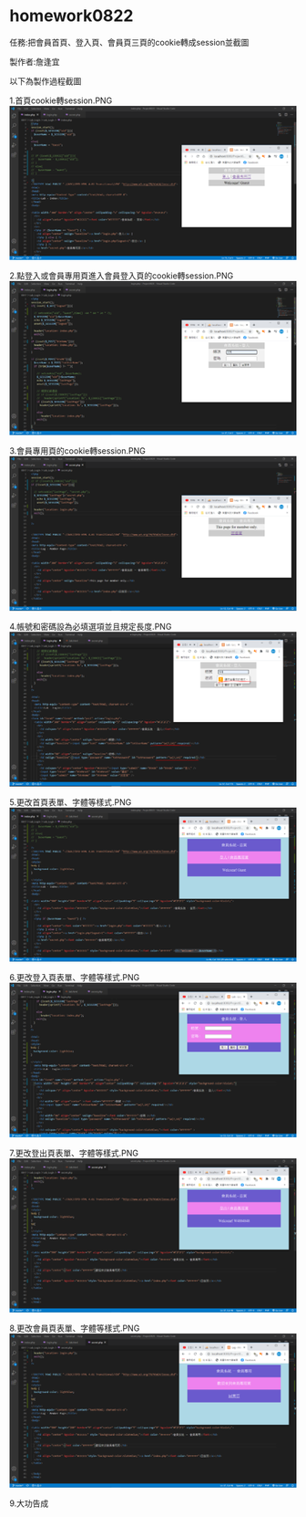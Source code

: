 # homework0822

任務:把會員首頁、登入頁、會員頁三頁的cookie轉成session並截圖

製作者:詹逢宜

以下為製作過程截圖

1.首頁cookie轉session.PNG
![](https://github.com/fongyi123/homework0822/blob/master/1.%E9%A6%96%E9%A0%81cookie%E8%BD%89session.PNG)  

2.點登入或會員專用頁進入會員登入頁的cookie轉session.PNG
![](https://github.com/fongyi123/homework0822/blob/master/2.%E9%BB%9E%E7%99%BB%E5%85%A5%E6%88%96%E6%9C%83%E5%93%A1%E5%B0%88%E7%94%A8%E9%A0%81%E9%80%B2%E5%85%A5%E6%9C%83%E5%93%A1%E7%99%BB%E5%85%A5%E9%A0%81%E7%9A%84cookie%E8%BD%89session.PNG)

3.會員專用頁的cookie轉session.PNG
![](https://github.com/fongyi123/homework0822/blob/master/3.%E6%9C%83%E5%93%A1%E5%B0%88%E7%94%A8%E9%A0%81%E7%9A%84cookie%E8%BD%89session.PNG)

4.帳號和密碼設為必填選項並且規定長度.PNG
![](https://github.com/fongyi123/homework0822/blob/master/4.%E5%B8%B3%E8%99%9F%E5%92%8C%E5%AF%86%E7%A2%BC%E8%A8%AD%E7%82%BA%E5%BF%85%E5%A1%AB%E9%81%B8%E9%A0%85%E4%B8%A6%E4%B8%94%E8%A6%8F%E5%AE%9A%E9%95%B7%E5%BA%A6.PNG)

5.更改首頁表單、字體等樣式.PNG
![](https://github.com/fongyi123/homework0822/blob/master/5.%E6%9B%B4%E6%94%B9%E9%A6%96%E9%A0%81%E8%A1%A8%E5%96%AE%E3%80%81%E5%AD%97%E9%AB%94%E7%AD%89%E6%A8%A3%E5%BC%8F.PNG)

6.更改登入頁表單、字體等樣式.PNG
![](https://github.com/fongyi123/homework0822/blob/master/6.%E6%9B%B4%E6%94%B9%E7%99%BB%E5%85%A5%E9%A0%81%E8%A1%A8%E5%96%AE%E3%80%81%E5%AD%97%E9%AB%94%E7%AD%89%E6%A8%A3%E5%BC%8F.PNG)

7.更改登出頁表單、字體等樣式.PNG
![](https://github.com/fongyi123/homework0822/blob/master/7.%E6%9B%B4%E6%94%B9%E7%99%BB%E5%87%BA%E9%A0%81%E8%A1%A8%E5%96%AE%E3%80%81%E5%AD%97%E9%AB%94%E7%AD%89%E6%A8%A3%E5%BC%8F.PNG)

8.更改會員頁表單、字體等樣式.PNG
![](https://github.com/fongyi123/homework0822/blob/master/8.%E6%9B%B4%E6%94%B9%E6%9C%83%E5%93%A1%E9%A0%81%E8%A1%A8%E5%96%AE%E3%80%81%E5%AD%97%E9%AB%94%E7%AD%89%E6%A8%A3%E5%BC%8F.PNG)

9.大功告成
